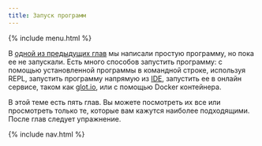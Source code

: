 ```yaml
---
title: Запуск программ
---
```


{% include menu.html %}

В [одной из предыдущих глав](../hello-world) мы написали простую программу, но
пока ее не запускали. Есть много способов запустить программу: с помощью
установленной программы в командной строке, используя REPL, запустить программу
напрямую из [IDE](../editors-and-ides), запустить ее в онлайн сервисе, таком как
[glot.io](https://glot.io/new/raku), или с помощью Docker контейнера.

В этой теме есть пять глав. Вы можете посмотреть их все или просмотреть только
те, которые вам кажутся наиболее подходящими. После глав следует упражнение.

{% include nav.html %}
